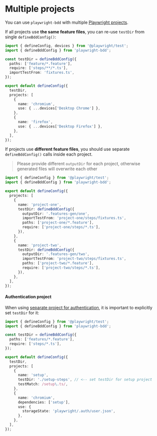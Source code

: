 # Multiple projects
You can use `playwright-bdd` with multiple [Playwright projects](https://playwright.dev/docs/test-projects). 

If all projects use **the same feature files**, you can re-use `testDir` from single `defineBddConfig()`:
```ts
import { defineConfig, devices } from '@playwright/test';
import { defineBddConfig } from 'playwright-bdd';

const testDir = defineBddConfig({
  paths: ['feature/*.feature'],
  require: ['steps/**/*.ts'],
  importTestFrom: 'fixtures.ts',
});

export default defineConfig({
  testDir,
  projects: [
    {
      name: 'chromium',
      use: { ...devices['Desktop Chrome'] },
    },
    {
      name: 'firefox',
      use: { ...devices['Desktop Firefox'] },
    },
  ],
});
```

If projects use **different feature files**, you should use separate `defineBddConfig()` calls inside each project.

> Please provide different `outputDir` for each project, otherwise generated files will overwrite each other

```ts
import { defineConfig } from '@playwright/test';
import { defineBddConfig } from 'playwright-bdd';

export default defineConfig({
  projects: [
    {
      name: 'project-one',
      testDir: defineBddConfig({
        outputDir: '.features-gen/one',
        importTestFrom: 'project-one/steps/fixtures.ts',
        paths: ['project-one/*.feature'],
        require: ['project-one/steps/*.ts'],
      }),
    },
    {
      name: 'project-two',
      testDir: defineBddConfig({
        outputDir: '.features-gen/two',
        importTestFrom: 'project-two/steps/fixtures.ts',
        paths: ['project-two/*.feature'],
        require: ['project-two/steps/*.ts'],
      }),
    },
  ],
});
```

#### Authentication project

When using [separate project for authentication](https://playwright.dev/docs/auth#basic-shared-account-in-all-tests), it is important to explicitly set `testDir` for it:

```ts
import { defineConfig } from '@playwright/test';
import { defineBddConfig } from 'playwright-bdd';

const testDir = defineBddConfig({
  paths: ['features/*.feature'],
  require: ['steps/*.ts'],
});

export default defineConfig({
  testDir,
  projects: [
    {
      name: 'setup',
      testDir: './setup-steps', // <-- set testDir for setup project
      testMatch: /setup\.ts/,
    },
    {
      name: 'chromium',
      dependencies: ['setup'],
      use: {
        storageState: 'playwright/.auth/user.json',
      },      
    },
  ],
});
```